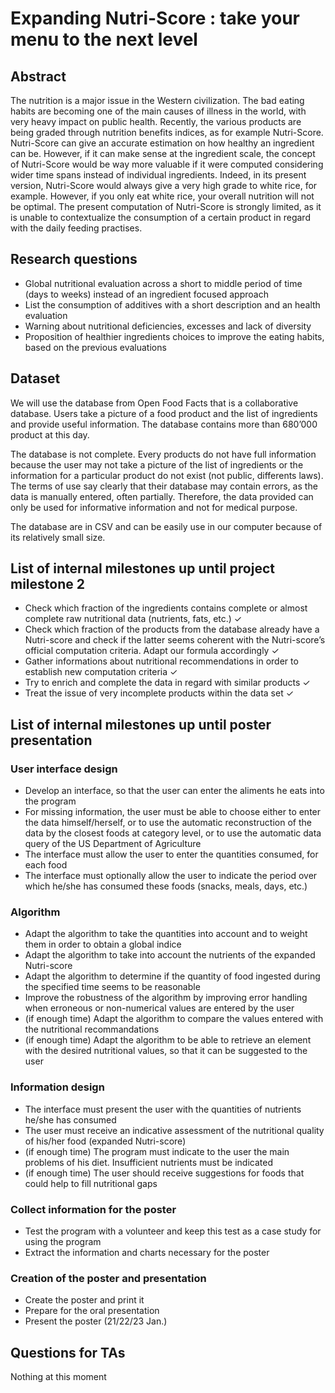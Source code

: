 # Expanding Nutri-Score  : take your menu to the next level

## Abstract
The nutrition is a major issue in the Western civilization. The bad eating habits are becoming one of the main causes of illness in the world, with very heavy impact on public health. Recently, the various products are being graded through nutrition benefits indices, as for example Nutri-Score. 
Nutri-Score can give an accurate estimation on how healthy an ingredient can be. However, if it can make sense at the ingredient scale, the concept of Nutri-Score would be way more valuable if it were computed considering wider time spans instead of individual ingredients. Indeed, in its present version, Nutri-Score would always give a very high grade to white rice, for example. However, if you only eat white rice, your overall nutrition will not be optimal. The present computation of Nutri-Score is strongly limited, as it is unable to contextualize the consumption of a certain product in regard with the daily feeding practises.

## Research questions
* Global nutritional evaluation across a short to middle period of time (days to weeks) instead of an ingredient focused approach
* List the consumption of additives with a short description and an health evaluation
* Warning about nutritional deficiencies, excesses and lack of diversity
* Proposition of healthier ingredients choices to improve the eating habits, based on the previous evaluations 

## Dataset
We will use the database from Open Food Facts that is a collaborative database. Users take a picture of a food product and the list of ingredients and provide useful information. The database contains more than 680’000 product at this day. 

The database is not complete. Every products do not have full information because the user may not take a picture of the list of ingredients or the information for a particular product do not exist (not public, differents laws). The terms of use say clearly that their database may contain errors, as the data is manually entered, often partially. Therefore, the data provided can only be used for informative information and not for medical purpose.

The database are in CSV and can be easily use in our computer because of its relatively small size. 

## List of internal milestones up until project milestone 2
* Check which fraction of the ingredients contains complete or almost complete raw nutritional data (nutrients, fats, etc.) ✓
* Check which fraction of the products from the database already have a Nutri-score and check if the latter seems coherent with the Nutri-score’s official computation criteria. Adapt our formula accordingly ✓
* Gather informations about nutritional recommendations in order to establish new computation criteria ✓
* Try to enrich and complete the data in regard with similar products ✓
* Treat the issue of very incomplete products within the data set ✓

## List of internal milestones up until poster presentation
### User interface design
* Develop an interface, so that the user can enter the aliments he eats into the program
* For missing information, the user must be able to choose either to enter the data himself/herself, or to use the automatic reconstruction of the data by the closest foods at category level, or to use the automatic data query of the US Department of Agriculture
* The interface must allow the user to enter the quantities consumed, for each food
* The interface must optionally allow the user to indicate the period over which he/she has consumed these foods (snacks, meals, days, etc.)
### Algorithm
* Adapt the algorithm to take the quantities into account and to weight them in order to obtain a global indice
* Adapt the algorithm to take into account the nutrients of the expanded Nutri-score
* Adapt the algorithm to determine if the quantity of food ingested during the specified time seems to be reasonable
* Improve the robustness of the algorithm by improving error handling when erroneous or non-numerical values are entered by the user
* (if enough time) Adapt the algorithm to compare the values entered with the nutritional recommandations
* (if enough time) Adapt the algorithm to be able to retrieve an element with the desired nutritional values, so that it can be suggested to the user
### Information design
* The interface must present the user with the quantities of nutrients he/she has consumed
* The user must receive an indicative assessment of the nutritional quality of his/her food (expanded Nutri-score)
* (if enough time) The program must indicate to the user the main problems of his diet. Insufficient nutrients must be indicated
* (if enough time) The user should receive suggestions for foods that could help to fill nutritional gaps
### Collect information for the poster
* Test the program with a volunteer and keep this test as a case study for using the program
* Extract the information and charts necessary for the poster
### Creation of the poster and presentation
* Create the poster and print it
* Prepare for the oral presentation
* Present the poster (21/22/23 Jan.)

## Questions for TAs
Nothing at this moment


